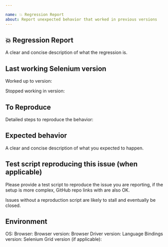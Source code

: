 ```yaml
---

name: 💥 Regression Report
about: Report unexpected behavior that worked in previous versions
---
```


## 💥 Regression Report

A clear and concise description of what the regression is.

<!-- NOTE
FIREFOX 48+ IS ONLY COMPATIBLE WITH GECKODRIVER.

If the issue is with Google Chrome consider logging an issue with chromedriver instead:
https://chromedriver.chromium.org/help

If the issue is with Firefox GeckoDriver (aka Marionette) consider logging an issue with Mozilla:
https://bugzilla.mozilla.org/buglist.cgi?product=Testing&component=Marionette

If the issue is with Microsoft Edge consider logging an issue with Microsoft instead:
https://developer.microsoft.com/en-us/microsoft-edge/platform/issues/

If the issue is with Safari, only Safari 10+ is supported. Please log any Safari issue with Apple:
https://bugreport.apple.com/

-->

## Last working Selenium version

Worked up to version:

Stopped working in version:

## To Reproduce

<!--
Please be sure to include an SSCCE (Short, Self Contained, Correct [compilable] example) http://sscce.org/
If you can't provide a link to the page, consider creating a reproducible page on https://jsfiddle.net/
-->

Detailed steps to reproduce the behavior:

## Expected behavior

A clear and concise description of what you expected to happen.

## Test script reproducing this issue (when applicable)

Please provide a test script to reproduce the issue you are reporting, if the 
setup is more complex, GitHub repo links with are also OK.

Issues without a reproduction script are likely to stall and eventually be closed.

## Environment

OS: <!-- Windows 10? OSX? -->
Browser: <!-- Chrome? Safari?  -->
Browser version: <!-- e.g.: 70.0.3538.110 -->
Browser Driver version: <!-- e.g.: ChromeDriver 2.43, GeckoDriver 0.23 -->
Language Bindings version: <!-- e.g.: Java 3.141.0 --> 
Selenium Grid version (if applicable): <!-- e.g.: 3.141.59 --> 
